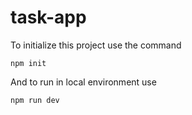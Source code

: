 # task-app

To initialize this project use the command
```
npm init
```


And to run in local environment use
```
npm run dev
```
    
